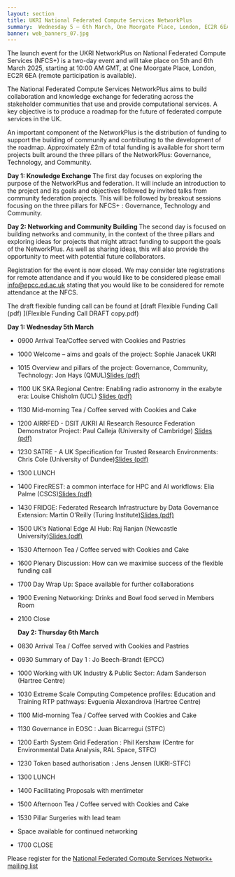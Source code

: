 ```yaml
---
layout: section
title: UKRI National Federated Compute Services NetworkPlus
summary:  Wednesday 5 – 6th March, One Moorgate Place, London, EC2R 6EA 
banner: web_banners_07.jpg
---
```


The launch event for the UKRI NetworkPlus on National Federated Compute Services (NFCS+) is a two-day event and will take place on 5th and 6th March 2025, starting at 10:00 AM GMT, at One Moorgate Place, London, EC2R 6EA (remote participation is available). 

The National Federated Compute Services NetworkPlus aims to build collaboration and knowledge exchange for federating across the stakeholder communities that use and provide computational services. A key objective is to produce a roadmap for the future of federated compute services in the UK.

An important component of the NetworkPlus is the distribution of funding to support the building of community and contributing to the development of the roadmap. Approximately £2m of total funding is available for short term projects built around the three pillars of the NetworkPlus: Governance, Technology, and Community.

<b>Day 1: Knowledge Exchange </b>
The first day focuses on exploring the purpose of the NetworkPlus and federation. It will include an introduction to the project and its goals and objectives followed by invited talks from community federation projects. 
This will be followed by breakout sessions focusing on the three pillars for NFCS+ : Governance, Technology and Community.

<b>Day 2: Networking and Community Building </b>
The second day is focused on building networks and community, in the context of the three pillars and exploring ideas for projects that might attract funding to support the goals of the NetworkPlus. As well as sharing ideas, this will also provide the opportunity to meet with potential future collaborators.

Registration for the event is now closed. 
We may consider late registrations for remote attendance and if you would like to be considered please email info@epcc.ed.ac.uk stating that you would like to be considered for remote attendance at the NFCS.  

The draft flexible funding call can be found at [draft Flexible Funding Call (pdf) ](Flexible Funding Call DRAFT copy.pdf)

<b>Day 1: Wednesday 5th March </b>
* 0900 Arrival Tea/Coffee served with Cookies and Pastries
* 1000 Welcome – aims and goals of the project: Sophie Janacek UKRI 
* 1015 Overview and pillars of the project: Governance, Community, Technology:  Jon Hays (QMUL)[Slides (pdf) ](NFCS_Hays.pdf)
* 1100 UK SKA Regional Centre: Enabling radio astronomy in the exabyte era: Louise Chisholm (UCL) [Slides (pdf) ](NFCS_Chisholm.pdf)
* 1130 Mid-morning Tea / Coffee served with Cookies and Cake 
* 1200 AIRRFED -  DSIT /UKRI AI Research Resource Federation Demonstrator Project: Paul Calleja (University of Cambridge) [Slides (pdf) ](NFCS_Calleja.pdf)
* 1230 SATRE - A UK Specification for Trusted Research Environments: Chris Cole (University of Dundee)[Slides (pdf) ](NFCS_Cole.pdf)
* 1300 LUNCH
* 1400 FirecREST: a common interface for HPC and AI workflows: Elia Palme (CSCS)[Slides (pdf) ](NFCS_Palme.pdf)
* 1430 FRIDGE: Federated Research Infrastructure by Data Governance Extension: Martin O’Reilly (Turing Institute)[Slides (pdf) ](NFCS_Oreilly.pdf) 
* 1500 UK’s National Edge AI Hub: Raj Ranjan (Newcastle University)[Slides (pdf) ](NFCS_Ranjan.pdf)
* 1530 Afternoon Tea / Coffee served with Cookies and Cake  
* 1600 Plenary Discussion: How can we maximise success of the flexible funding call 
* 1700 Day Wrap Up: Space available for further collaborations 
* 1900 Evening Networking: Drinks and Bowl food served in Members Room 
* 2100 Close

  <b>Day 2: Thursday 6th March </b>
* 0830 Arrival Tea / Coffee served with Cookies and Pastries 
* 0930 Summary of Day 1 : Jo Beech-Brandt (EPCC)
* 1000 Working with UK Industry & Public Sector: Adam Sanderson (Hartree Centre)
* 1030 Extreme Scale Computing Competence profiles: Education and Training RTP pathways: Evguenia Alexandrova (Hartree Centre)
* 1100 Mid-morning Tea / Coffee served with Cookies and Cake 
* 1130 Governance in EOSC : Juan Bicarregui (STFC) 
* 1200 Earth System Grid Federation : Phil Kershaw (Centre for Environmental Data Analysis, RAL Space, STFC)  
* 1230 Token based authorisation : Jens Jensen (UKRI-STFC)
* 1300 LUNCH
* 1400 Facilitating Proposals with mentimeter 
* 1500 Afternoon Tea / Coffee served with Cookies and Cake 
* 1530 Pillar Surgeries with lead team  
* Space available for continued networking 
* 1700 CLOSE 


Please register for the [National Federated Compute Services Network+ mailing list]( https://www.jiscmail.ac.uk/cgi-bin/webadmin?A0=NFCS-NETWORKPLUS-ANNOUNCE)

